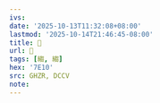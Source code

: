 ```yaml
---
ivs:
date: '2025-10-13T11:32:08+08:00'
lastmod: '2025-10-14T21:46:45-08:00'
title: 󰫷
url: 󰫷
tags: [縐, 縐]
hex: '7E10'
src: GHZR, DCCV
note:
---
```

